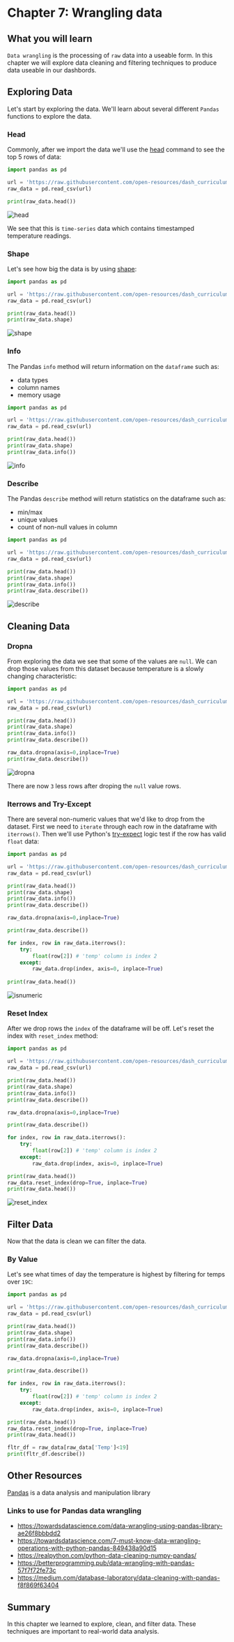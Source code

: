 # Chapter 7: Wrangling data

## What you will learn
`Data wrangling` is the processing of `raw` data into a useable form. In this chapter we will explore data cleaning and filtering techniques to produce data useable in our dashbords.

## Exploring Data
Let's start by exploring the data.  We'll learn about several different `Pandas` functions to explore the data.
### Head
Commonly, after we  import the data we'll use the [head](https://pandas.pydata.org/docs/reference/api/pandas.DataFrame.head.html) command to see the top 5 rows of data:
```python
import pandas as pd

url = 'https://raw.githubusercontent.com/open-resources/dash_curriculum/main/tutorial/part2/ch7_files/temp_data.csv'
raw_data = pd.read_csv(url)

print(raw_data.head())
```
![head](./ch7_files/df_head.png)

We see that this is `time-series` data which contains timestamped temperature readings.  

### Shape
Let's see how big the data is by using [shape](https://pandas.pydata.org/pandas-docs/version/0.23/generated/pandas.DataFrame.shape.html):

```python
import pandas as pd

url = 'https://raw.githubusercontent.com/open-resources/dash_curriculum/main/tutorial/part2/ch7_files/temp_data.csv'
raw_data = pd.read_csv(url)

print(raw_data.head())
print(raw_data.shape)
```
![shape](./ch7_files/shape.png)

### Info
The Pandas `info` method will return information on the `dataframe` such as: 
- data types
- column names
- memory usage

```python
import pandas as pd

url = 'https://raw.githubusercontent.com/open-resources/dash_curriculum/main/tutorial/part2/ch7_files/temp_data.csv'
raw_data = pd.read_csv(url)

print(raw_data.head())
print(raw_data.shape)
print(raw_data.info())
```
![info](./ch7_files/info.png)


### Describe
The Pandas `describe` method will return statistics on the dataframe such as:
- min/max
- unique values
- count of non-null values in column

```python
import pandas as pd

url = 'https://raw.githubusercontent.com/open-resources/dash_curriculum/main/tutorial/part2/ch7_files/temp_data.csv'
raw_data = pd.read_csv(url)

print(raw_data.head())
print(raw_data.shape)
print(raw_data.info())
print(raw_data.describe())
```
![describe](./ch7_files/describe.png)


## Cleaning Data

### Dropna
From exploring the data we see that some of the values are `null`.  We can drop those values from this dataset because temperature is a slowly changing characteristic:

```python
import pandas as pd

url = 'https://raw.githubusercontent.com/open-resources/dash_curriculum/main/tutorial/part2/ch7_files/temp_data.csv'
raw_data = pd.read_csv(url)

print(raw_data.head())
print(raw_data.shape)
print(raw_data.info())
print(raw_data.describe())

raw_data.dropna(axis=0,inplace=True)
print(raw_data.describe())
```
![dropna](./ch7_files/dropna.png)

There are now `3` less rows after droping the `null` value rows.

### Iterrows and Try-Except

There are several non-numeric values that we'd like to drop from the dataset. First we need to `iterate` through each row in the dataframe with `iterrows()`. Then we'll use Python's [try-expect](https://www.geeksforgeeks.org/python-try-except/) logic test if the row has valid `float` data:

```python
import pandas as pd

url = 'https://raw.githubusercontent.com/open-resources/dash_curriculum/main/tutorial/part2/ch7_files/temp_data.csv'
raw_data = pd.read_csv(url)

print(raw_data.head())
print(raw_data.shape)
print(raw_data.info())
print(raw_data.describe())

raw_data.dropna(axis=0,inplace=True)

print(raw_data.describe())

for index, row in raw_data.iterrows():
    try:
        float(row[2]) # 'temp' column is index 2
    except:
        raw_data.drop(index, axis=0, inplace=True)
        
print(raw_data.head())
```
![isnumeric](./ch7_files/filter_numeric.png)


### Reset Index
After we drop rows the `index` of the dataframe will be off.  Let's reset the index with `reset_index` method:

```python
import pandas as pd

url = 'https://raw.githubusercontent.com/open-resources/dash_curriculum/main/tutorial/part2/ch7_files/temp_data.csv'
raw_data = pd.read_csv(url)

print(raw_data.head())
print(raw_data.shape)
print(raw_data.info())
print(raw_data.describe())

raw_data.dropna(axis=0,inplace=True)

print(raw_data.describe())

for index, row in raw_data.iterrows():
    try:
        float(row[2]) # 'temp' column is index 2
    except:
        raw_data.drop(index, axis=0, inplace=True)

print(raw_data.head())
raw_data.reset_index(drop=True, inplace=True)
print(raw_data.head())
```
![reset_index](./ch7_files/reset_index.png)

## Filter Data
Now that the data is clean we can filter the data.

### By Value
Let's see what times of day the temperature is highest by filtering for temps over `19C`:

```python
import pandas as pd

url = 'https://raw.githubusercontent.com/open-resources/dash_curriculum/main/tutorial/part2/ch7_files/temp_data.csv'
raw_data = pd.read_csv(url)

print(raw_data.head())
print(raw_data.shape)
print(raw_data.info())
print(raw_data.describe())

raw_data.dropna(axis=0,inplace=True)

print(raw_data.describe())

for index, row in raw_data.iterrows():
    try:
        float(row[2]) # 'temp' column is index 2
    except:
        raw_data.drop(index, axis=0, inplace=True)

print(raw_data.head())
raw_data.reset_index(drop=True, inplace=True)
print(raw_data.head())

fltr_df = raw_data[raw_data['Temp']<19]
print(fltr_df.describe())
```

## Other Resources

[Pandas](https://pandas.pydata.org/) is a data analysis and manipulation library

### Links to use for Pandas data wrangling
- https://towardsdatascience.com/data-wrangling-using-pandas-library-ae26f8bbbdd2
- https://towardsdatascience.com/7-must-know-data-wrangling-operations-with-python-pandas-849438a90d15
- https://realpython.com/python-data-cleaning-numpy-pandas/
- https://betterprogramming.pub/data-wrangling-with-pandas-57f7f72fe73c
- https://medium.com/database-laboratory/data-cleaning-with-pandas-f8f869f63404

## Summary
In this chapter we learned to explore, clean, and filter data.  These techniques are important to real-world data analysis.
